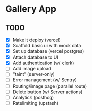 # Gallery App

## TODO

- [x] Make it deploy (vercel)
- [x] Scaffold basic ui with mock data
- [x] Set up database (vercel postgres)
- [x] Attach database to UI
- [x] Add authentication (w/ clerk)
- [ ] Add image upload
- [ ] "taint" (server-only)
- [ ] Error management (w/ Sentry)
- [ ] Routing/image page (parallel route)
- [ ] Delete button (w/ Server actions)
- [ ] Analytics (posthog)
- [ ] Ratelimiting (upstash)
